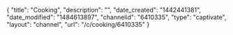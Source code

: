 {
    "title": "Cooking",
    "description": "",
    "date_created": "1442441381",
    "date_modified": "1484613897",
    "channelid": "6410335",
    "type": "captivate",
    "layout": "channel",
    "url": "\/c\/cooking\/6410335"
}
